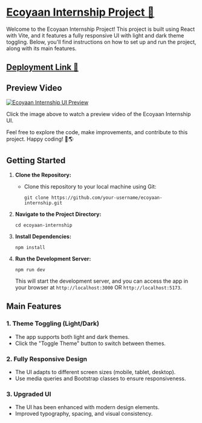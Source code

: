 # [Ecoyaan Internship Project 🔗](https://internship-assgn.vercel.app/)

Welcome to the Ecoyaan Internship Project! This project is built using React with Vite, and it features a fully responsive UI with light and dark theme toggling. Below, you'll find instructions on how to set up and run the project, along with its main features.


## [Deployment Link 📌](https://internship-assgn.vercel.app/)



## Preview Video

[![Ecoyaan Internship UI Preview](https://example.com/path/to/preview-image.png)](https://example.com/path/to/preview-video.mp4)

Click the image above to watch a preview video of the Ecoyaan Internship UI.

Feel free to explore the code, make improvements, and contribute to this project. Happy coding! 🌿🌎

## Getting Started

1. **Clone the Repository:**
   - Clone this repository to your local machine using Git:
     ```
     git clone https://github.com/your-username/ecoyaan-internship.git
     ```

2. **Navigate to the Project Directory:**
   ```
   cd ecoyaan-internship
   ```

3. **Install Dependencies:**
   ```
   npm install
   ```

4. **Run the Development Server:**
   ```
   npm run dev
   ```
   This will start the development server, and you can access the app in your browser at `http://localhost:3000` OR `http://localhost:5173`.

## Main Features

### 1. Theme Toggling (Light/Dark)
- The app supports both light and dark themes.
- Click the "Toggle Theme" button to switch between themes.

### 2. Fully Responsive Design
- The UI adapts to different screen sizes (mobile, tablet, desktop).
- Use media queries and Bootstrap classes to ensure responsiveness.

### 3. Upgraded UI
- The UI has been enhanced with modern design elements.
- Improved typography, spacing, and visual consistency.

